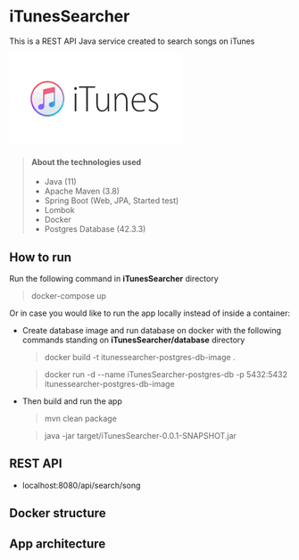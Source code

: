 # iTunesSearcher
This is a REST API Java service created to search songs on iTunes

![](src/main/resources/images/iTunes.png "iTunes searcher")

> #### About the technologies used
> - Java (11)
> - Apache Maven (3.8)
> - Spring Boot (Web, JPA, Started test)
> - Lombok
> - Docker
> - Postgres Database (42.3.3)


## How to run
Run the following command in **iTunesSearcher** directory
> docker-compose up<br>

Or in case you would like to run the app locally instead of inside a container:
- Create database image and run database on docker with the following commands standing on **iTunesSearcher/database** directory
    > docker build -t itunessearcher-postgres-db-image .

    > docker run -d --name iTunesSearcher-postgres-db -p 5432:5432 itunessearcher-postgres-db-image
- Then build and run the app
    > mvn clean package

    > java -jar target/iTunesSearcher-0.0.1-SNAPSHOT.jar


## REST API
- localhost:8080/api/search/song

## Docker structure

## App architecture
